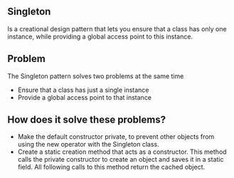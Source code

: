 ## Singleton 
Is a creational design pattern that lets you ensure that a class has only one instance, while providing a global access point to this instance.

## Problem
The Singleton pattern solves two problems at the same time

* Ensure that a class has just a single instance
* Provide a global access point to that instance

## How does it solve these problems?
* Make the default constructor private, to prevent other objects from using the new operator with the Singleton class.
* Create a static creation method that acts as a constructor. This method calls the private constructor to create an object and saves it in a static field. All following calls to this method return the cached object.